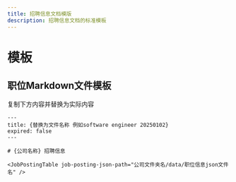 ```yaml
---
title: 招聘信息文档模版
description: 招聘信息文档的标准模板
---
```

# 模板

## 职位Markdown文件模板

复制下方内容并替换为实际内容
```text
---
title: {替换为文件名称 例如software engineer 20250102}
expired: false
---

# {公司名称} 招聘信息

<JobPostingTable job-posting-json-path="公司文件夹名/data/职位信息json文件名" />
```